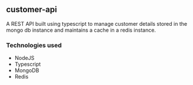 ## customer-api
A REST API built using typescript to manage customer details stored in the mongo db instance and maintains a cache in a redis instance.

### Technologies used
- NodeJS
- Typescript
- MongoDB
- Redis
